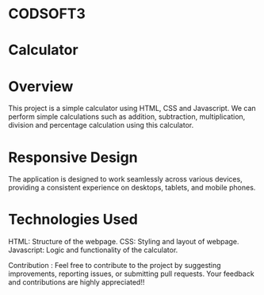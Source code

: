 # CODSOFT3

# Calculator
# Overview 
This project is a simple calculator using HTML, CSS and Javascript. We can perform simple calculations such as addition, subtraction, multiplication, division and percentage calculation using this calculator.

# Responsive Design
The application is designed to work seamlessly across various devices, providing a consistent experience on desktops, tablets, and mobile phones.

# Technologies Used 
HTML: Structure of the webpage. 
CSS: Styling and layout of webpage.
Javascript: Logic and functionality of the calculator.

Contribution : Feel free to contribute to the project by suggesting improvements, reporting issues, or submitting pull requests. Your feedback and contributions are highly appreciated!!
